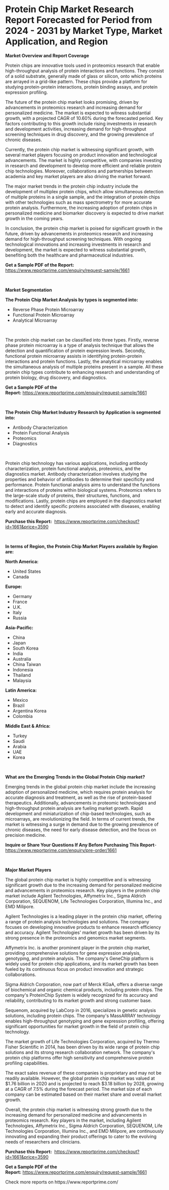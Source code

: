 <p><h1>Protein Chip Market Research Report Forecasted for Period from 2024 -  2031 by Market Type, Market Application, and Region</h1></p><p><strong>Market Overview and Report Coverage</strong></p>
<p><p>Protein chips are innovative tools used in proteomics research that enable high-throughput analysis of protein interactions and functions. They consist of a solid substrate, generally made of glass or silicon, onto which proteins are arrayed in a grid-like pattern. These chips provide a platform for studying protein-protein interactions, protein binding assays, and protein expression profiling.</p><p>The future of the protein chip market looks promising, driven by advancements in proteomics research and increasing demand for personalized medicine. The market is expected to witness substantial growth, with a projected CAGR of 10.60% during the forecasted period. Key factors contributing to this growth include rising investments in research and development activities, increasing demand for high-throughput screening techniques in drug discovery, and the growing prevalence of chronic diseases.</p><p>Currently, the protein chip market is witnessing significant growth, with several market players focusing on product innovation and technological advancements. The market is highly competitive, with companies investing in research and development to develop more efficient and reliable protein chip technologies. Moreover, collaborations and partnerships between academia and key market players are also driving the market forward.</p><p>The major market trends in the protein chip industry include the development of multiplex protein chips, which allow simultaneous detection of multiple proteins in a single sample, and the integration of protein chips with other technologies such as mass spectrometry for more accurate protein analysis. Furthermore, the increasing adoption of protein chips in personalized medicine and biomarker discovery is expected to drive market growth in the coming years.</p><p>In conclusion, the protein chip market is poised for significant growth in the future, driven by advancements in proteomics research and increasing demand for high-throughput screening techniques. With ongoing technological innovations and increasing investments in research and development, the market is expected to witness substantial growth, benefiting both the healthcare and pharmaceutical industries.</p></p>
<p><strong>Get a Sample PDF of the Report:</strong> <a href="https://www.reportprime.com/enquiry/request-sample/1661">https://www.reportprime.com/enquiry/request-sample/1661</a></p>
<p>&nbsp;</p>
<p><strong>Market Segmentation</strong></p>
<p><strong>The Protein Chip Market Analysis by types is segmented into:</strong></p>
<p><ul><li>Reverse Phase Protein Microarray</li><li>Functional Protein Microarray</li><li>Analytical Microarray</li></ul></p>
<p>&nbsp;</p>
<p><p>The protein chip market can be classified into three types. Firstly, reverse phase protein microarray is a type of analysis technique that allows the detection and quantification of protein expression levels. Secondly, functional protein microarray assists in identifying protein-protein interactions and protein functions. Lastly, the analytical microarray enables the simultaneous analysis of multiple proteins present in a sample. All these protein chip types contribute to enhancing research and understanding of protein biology, drug discovery, and diagnostics.</p></p>
<p><strong>Get a Sample PDF of the Report:</strong>&nbsp;<a href="https://www.reportprime.com/enquiry/request-sample/1661">https://www.reportprime.com/enquiry/request-sample/1661</a></p>
<p>&nbsp;</p>
<p><strong>The Protein Chip Market Industry Research by Application is segmented into:</strong></p>
<p><ul><li>Antibody Characterization</li><li>Protein Functional Analysis</li><li>Proteomics</li><li>Diagnostics</li></ul></p>
<p>&nbsp;</p>
<p><p>Protein chip technology has various applications, including antibody characterization, protein functional analysis, proteomics, and the diagnostics market. Antibody characterization involves studying the properties and behavior of antibodies to determine their specificity and performance. Protein functional analysis aims to understand the functions and interactions of proteins within biological systems. Proteomics refers to the large-scale study of proteins, their structures, functions, and modifications. Lastly, protein chips are employed in the diagnostics market to detect and identify specific proteins associated with diseases, enabling early and accurate diagnosis.</p></p>
<p><strong>Purchase this Report:</strong>&nbsp; <a href="https://www.reportprime.com/checkout?id=1661&price=3590">https://www.reportprime.com/checkout?id=1661&price=3590</a></p>
<p>&nbsp;</p>
<p><strong>In terms of Region, the Protein Chip Market Players available by Region are:</strong></p>
<p>
    <p> <strong> North America: </strong>
        <ul>
            <li>United States</li>
            <li>Canada</li>
        </ul>
        </p> 
    <p> <strong> Europe: </strong>
        <ul>
            <li>Germany</li>
            <li>France</li>
            <li>U.K.</li>
            <li>Italy</li>
            <li>Russia</li>
        </ul>
        </p> 
    <p> <strong> Asia-Pacific: </strong>
        <ul>
            <li>China</li>
            <li>Japan</li>
            <li>South Korea</li>
            <li>India</li>
            <li>Australia</li>
            <li>China Taiwan</li>
            <li>Indonesia</li>
            <li>Thailand</li>
            <li>Malaysia</li>
        </ul>
        </p> 
    <p> <strong> Latin America: </strong>
        <ul>
            <li>Mexico</li>
            <li>Brazil</li>
            <li>Argentina Korea</li>
            <li>Colombia</li>
        </ul>
        </p> 
    <p> <strong> Middle East & Africa: </strong>
        <ul>
            <li>Turkey</li>
            <li>Saudi</li>
            <li>Arabia</li>
            <li>UAE</li>
            <li>Korea</li>
        </ul>
    </p>
    </p>
<p>&nbsp;</p>
<p><strong>What are the Emerging Trends in the Global Protein Chip market?</strong></p>
<p><p>Emerging trends in the global protein chip market include the increasing adoption of personalized medicine, which requires protein analysis for accurate diagnosis and treatment, as well as the rise of protein-based therapeutics. Additionally, advancements in proteomic technologies and high-throughput protein analysis are fueling market growth. Rapid development and miniaturization of chip-based technologies, such as microarrays, are revolutionizing the field. In terms of current trends, the market is witnessing a surge in demand due to the growing prevalence of chronic diseases, the need for early disease detection, and the focus on precision medicine.</p></p>
<p><strong>Inquire or Share Your Questions If Any Before Purchasing This Report</strong>- <a href="https://www.reportprime.com/enquiry/pre-order/1661">https://www.reportprime.com/enquiry/pre-order/1661</a></p>
<p>&nbsp;</p>
<p><strong>Major Market Players</strong></p>
<p><p>The global protein chip market is highly competitive and is witnessing significant growth due to the increasing demand for personalized medicine and advancements in proteomics research. Key players in the protein chip market include Agilent Technologies, Affymetrix Inc., Sigma Aldrich Corporation, SEQUENOM, Life Technologies Corporation, IIIumina Inc., and EMD Milipore.</p><p>Agilent Technologies is a leading player in the protein chip market, offering a range of protein analysis technologies and solutions. The company focuses on developing innovative products to enhance research efficiency and accuracy. Agilent Technologies' market growth has been driven by its strong presence in the proteomics and genomics market segments.</p><p>Affymetrix Inc. is another prominent player in the protein chip market, providing comprehensive solutions for gene expression analysis, genotyping, and protein analysis. The company's GeneChip platform is widely used for protein chip applications, and its market growth has been fueled by its continuous focus on product innovation and strategic collaborations.</p><p>Sigma Aldrich Corporation, now part of Merck KGaA, offers a diverse range of biochemical and organic chemical products, including protein chips. The company's ProteinChip System is widely recognized for its accuracy and reliability, contributing to its market growth and strong customer base.</p><p>Sequenom, acquired by LabCorp in 2016, specializes in genetic analysis solutions, including protein chips. The company's MassARRAY technology enables high-throughput genotyping and gene expression profiling, offering significant opportunities for market growth in the field of protein chip technology.</p><p>The market growth of Life Technologies Corporation, acquired by Thermo Fisher Scientific in 2014, has been driven by its wide range of protein chip solutions and its strong research collaboration network. The company's protein chip platforms offer high sensitivity and comprehensive protein profiling capabilities.</p><p>The exact sales revenue of these companies is proprietary and may not be readily available. However, the global protein chip market was valued at $1.76 billion in 2020 and is projected to reach $3.18 billion by 2028, growing at a CAGR of 7.5% during the forecast period. The market size of each company can be estimated based on their market share and overall market growth.</p><p>Overall, the protein chip market is witnessing strong growth due to the increasing demand for personalized medicine and advancements in proteomics research. Key players in the market, including Agilent Technologies, Affymetrix Inc., Sigma Aldrich Corporation, SEQUENOM, Life Technologies Corporation, IIIumina Inc., and EMD Milipore, are continuously innovating and expanding their product offerings to cater to the evolving needs of researchers and clinicians.</p></p>
<p><strong>Purchase this Report:</strong>&nbsp;&nbsp;<a href="https://www.reportprime.com/checkout?id=1661&price=3590">https://www.reportprime.com/checkout?id=1661&price=3590</a></p>
<p></p>
<p><strong>Get a Sample PDF of the Report:</strong>&nbsp;<a href="https://www.reportprime.com/enquiry/request-sample/1661">https://www.reportprime.com/enquiry/request-sample/1661</a></p>
<p>Check more reports on https://www.reportprime.com/</p>
